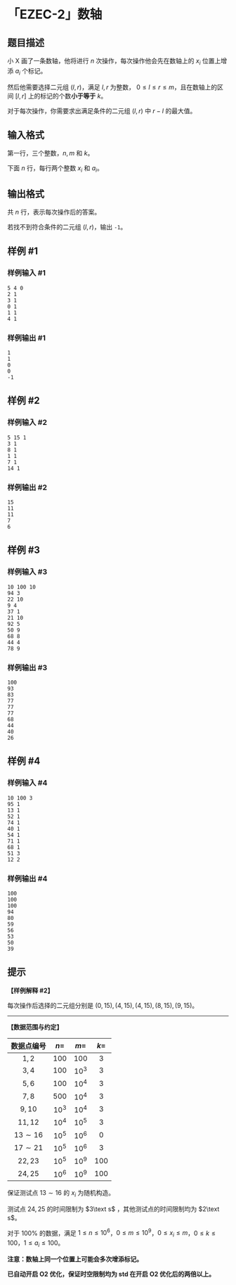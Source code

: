 # 「EZEC-2」数轴

## 题目描述

小 X 画了一条数轴，他将进行 $n$ 次操作，每次操作他会先在数轴上的 $x_i$ 位置上增添 $a_i$ 个标记。

然后他需要选择二元组 $(l,r)$，满足 $l,r$ 为整数， $0\le l\le r \le m$，且在数轴上的区间 $[l,r]$ 上的标记的个数**小于等于** $k$。

对于每次操作，你需要求出满足条件的二元组 $(l,r)$ 中 $r-l$ 的最大值。



## 输入格式

第一行，三个整数，$n,m$ 和 $k$。

下面 $n$ 行，每行两个整数 $x_i$ 和 $a_i$。

## 输出格式

共 $n$ 行，表示每次操作后的答案。

若找不到符合条件的二元组 $(l,r)$，输出 `-1`。

## 样例 #1

### 样例输入 #1
```
5 4 0
2 1
3 1
0 1
1 1
4 1
```

### 样例输出 #1

```
1
1
0
0
-1
```

## 样例 #2

### 样例输入 #2
```
5 15 1
3 1
8 1
1 1
7 1
14 1
```

### 样例输出 #2

```
15
11
11
7
6
```

## 样例 #3

### 样例输入 #3
```
10 100 10
94 3
22 10
9 4
37 1
21 10
92 5
50 9
68 8
44 4
78 9
```

### 样例输出 #3

```
100
93
83
77
77
77
68
44
40
26
```

## 样例 #4

### 样例输入 #4
```
10 100 3
95 1
13 1
52 1
74 1
40 1
54 1
71 1
68 1
51 3
12 2
```

### 样例输出 #4

```
100
100
100
94
80
59
56
53
50
39
```

## 提示

**【样例解释 #2】**

每次操作后选择的二元组分别是 $(0,15),(4,15),(4,15),(8,15),(9,15)$。

---
**【数据范围与约定】**

| 数据点编号 | $n=$ | $m=$ | $k=$ |
| :----------: | :----------: | :----------: | :----------: |
| $1,2$ | $100$ | $100$ | $3$ |
| $3,4$ | $100$ | $10^3$ | $3$ |
| $5,6$ | $100$ | $10^4$ | $3$ |
| $7,8$ | $500$ | $10^4$ | $3$ |
| $9,10$ | $10^3$ | $10^4$ | $3$ |
| $11,12$ | $10^4$ | $10^5$ | $3$ |
| $13\sim 16$ | $10^5$ | $10^6$ | $0$ |
| $17\sim 21$ | $10^5$ | $10^6$ | $3$ |
| $22,23$ | $10^5$ | $10^9$ | $100$ |
| $24,25$ | $10^6$ | $10^9$ | $100$ |

保证测试点 $13\sim 16$ 的 $x_i$ 为随机构造。

测试点 $24,25$ 的时间限制为 $3\text s$ ，其他测试点的时间限制均为 $2\text s$。

对于 $100\%$ 的数据，满足 $1\le n\le 10^6$，$0\le m\le 10^9$，$0\le x_i\le m$，$0\le k\le 100$，$1\le a_i\le 100$。

**注意：数轴上同一个位置上可能会多次增添标记。**

**已自动开启 $\text{O2}$ 优化，保证时空限制均为 $\text{std}$ 在开启 $\text{O2}$ 优化后的两倍以上。**
